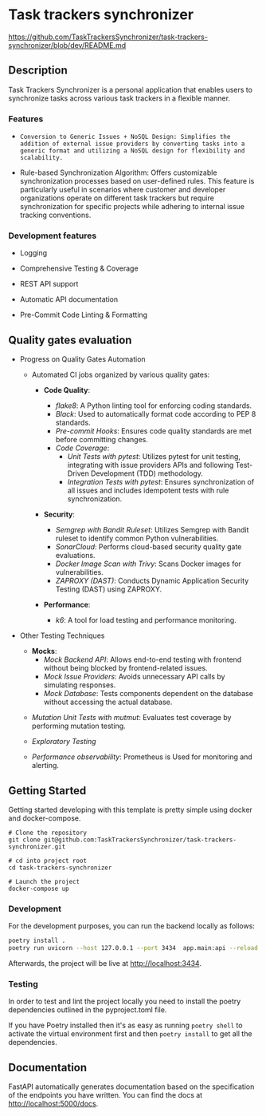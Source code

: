 # Task trackers synchronizer
https://github.com/TaskTrackersSynchronizer/task-trackers-synchronizer/blob/dev/README.md
##  Description

Task Trackers Synchronizer is a personal application that enables users to synchronize tasks across various task trackers in a flexible manner.


###  Features

-     Conversion to Generic Issues + NoSQL Design: Simplifies the addition of external issue providers by converting tasks into a generic format and utilizing a NoSQL design for flexibility and scalability.

-   Rule-based Synchronization Algorithm: Offers customizable synchronization processes based on user-defined rules. This feature is particularly useful in scenarios where customer and developer organizations operate on different task trackers but require synchronization for specific projects while adhering to internal issue tracking conventions.

### Development features

-  Logging

-  Comprehensive Testing & Coverage

-  REST API support

-  Automatic API documentation

-  Pre-Commit Code Linting & Formatting


## Quality gates evaluation

- Progress on Quality Gates Automation

    - Automated CI jobs organized by various quality gates:
        - **Code Quality**:
            - *flake8*: A Python linting tool for enforcing coding standards.
            - *Black*: Used to automatically format code according to PEP 8 standards.
            - *Pre-commit Hooks*: Ensures code quality standards are met before committing changes.
            - *Code Coverage*:
                - *Unit Tests with pytest*: Utilizes pytest for unit testing, integrating with issue providers APIs and following Test-Driven Development (TDD) methodology.
                - *Integration Tests with pytest*: Ensures synchronization of all issues and includes idempotent tests with rule synchronization.
        
        - **Security**:
            - *Semgrep with Bandit Ruleset*: Utilizes Semgrep with Bandit ruleset to identify common Python vulnerabilities.
            - *SonarCloud*: Performs cloud-based security quality gate evaluations.
            - *Docker Image Scan with Trivy*: Scans Docker images for vulnerabilities.
            - *ZAPROXY (DAST)*: Conducts Dynamic Application Security Testing (DAST) using ZAPROXY.

        - **Performance**:
            - *k6*: A tool for load testing and performance monitoring. 

- Other Testing Techniques

    - **Mocks**:
        - *Mock Backend API*: Allows end-to-end testing with frontend without being blocked by frontend-related issues.
        - *Mock Issue Providers*: Avoids unnecessary API calls by simulating responses.
        - *Mock Database*: Tests components dependent on the database without accessing the actual database.

    <!-- - *End-to-End (e2e) Tests with docker-compose*: Conducts end-to-end testing in a Dockerized environment. -->
    - *Mutation Unit Tests with mutmut*: Evaluates test coverage by performing mutation testing.
    - *Exploratory Testing*

    - *Performance observability*: Prometheus is Used for monitoring and alerting. 
##  Getting Started

Getting started developing with this template is pretty simple using docker and docker-compose.

```shell script
# Clone the repository
git clone git@github.com:TaskTrackersSynchronizer/task-trackers-synchronizer.git

# cd into project root
cd task-trackers-synchronizer

# Launch the project
docker-compose up
```

### Development

For the development purposes, you can run the backend locally as follows:
```bash
poetry install . 
poetry run uvicorn --host 127.0.0.1 --port 3434  app.main:api --reload
```

Afterwards, the project will be live at [http://localhost:3434](http://localhost:3434).

### Testing

In order to test and lint the project locally you need to install the poetry dependencies outlined in the pyproject.toml file.

If you have Poetry installed then it's as easy as running `poetry shell` to activate the virtual environment first and then `poetry install` to get all the dependencies.





## Documentation

FastAPI automatically generates documentation based on the specification of the endpoints you have written. You can find the docs at [http://localhost:5000/docs](http://localhost:5000/docs).







